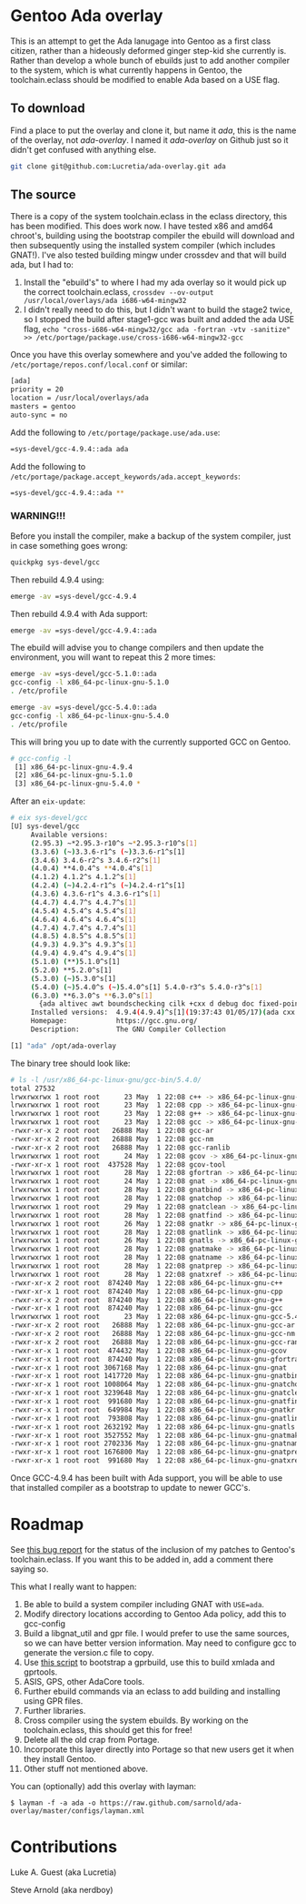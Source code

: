 # Gentoo Ada overlay

This is an attempt to get the Ada lanugage into Gentoo as a first class citizen, rather than a hideously deformed ginger
step-kid she currently is. Rather than develop a whole bunch of ebuilds just to add another compiler to the system, which
is what currently happens in Gentoo, the toolchain.eclass should be modified to enable Ada based on a USE flag.

## To download

Find a place to put the overlay and clone it, but name it *ada*, this is the name of the overlay, not *ada-overlay*. I
named it *ada-overlay* on Github just so it didn't get confused with anything else.

```bash
git clone git@github.com:Lucretia/ada-overlay.git ada
```

## The source

There is a copy of the system toolchain.eclass in the eclass directory, this has been modified. This does work now. I
have tested x86 and amd64 chroot's, building using the bootstrap compiler the ebuild will download and then subsequently
using the installed system compiler (which includes GNAT!). I've also tested building mingw under crossdev and that will
build ada, but I had to:

1. Install the "ebuild's" to where I had my ada overlay so it would pick up the correct toolchain.eclass,
```crossdev --ov-output /usr/local/overlays/ada i686-w64-mingw32```
2. I didn't really need to do this, but I didn't want to build the stage2 twice, so I stopped the build after stage1-gcc
   was built and added the ada USE flag,
```echo "cross-i686-w64-mingw32/gcc ada -fortran -vtv -sanitize" >> /etc/portage/package.use/cross-i686-w64-mingw32-gcc```

Once you have this overlay somewhere and you've added the following to ```/etc/portage/repos.conf/local.conf``` or similar:

```bash
[ada]
priority = 20
location = /usr/local/overlays/ada
masters = gentoo
auto-sync = no
```

Add the following to ```/etc/portage/package.use/ada.use```:

```bash
=sys-devel/gcc-4.9.4::ada ada
```

Add the following to ```/etc/portage/package.accept_keywords/ada.accept_keywords```:

```bash
=sys-devel/gcc-4.9.4::ada **
```

### WARNING!!!

Before you install the compiler, make a backup of the system compiler, just in case something goes wrong:

```bash
quickpkg sys-devel/gcc
```

Then rebuild 4.9.4 using:

```bash
emerge -av =sys-devel/gcc-4.9.4
```

Then rebuild 4.9.4 with Ada support:

```bash
emerge -av =sys-devel/gcc-4.9.4::ada
```

The ebuild will advise you to change compilers and then update the environment, you will want to repeat this 2 more times:

```bash
emerge -av =sys-devel/gcc-5.1.0::ada
gcc-config -l x86_64-pc-linux-gnu-5.1.0
. /etc/profile
```

```bash
emerge -av =sys-devel/gcc-5.4.0::ada
gcc-config -l x86_64-pc-linux-gnu-5.4.0
. /etc/profile
```

This will bring you up to date with the currently supported GCC on Gentoo.

```bash
# gcc-config -l
 [1] x86_64-pc-linux-gnu-4.9.4
 [2] x86_64-pc-linux-gnu-5.1.0
 [3] x86_64-pc-linux-gnu-5.4.0 *
```

After an ```eix-update```:

```bash
# eix sys-devel/gcc
[U] sys-devel/gcc
     Available versions:  
     (2.95.3) ~*2.95.3-r10^s ~*2.95.3-r10^s[1]
     (3.3.6) (~)3.3.6-r1^s (~)3.3.6-r1^s[1]
     (3.4.6) 3.4.6-r2^s 3.4.6-r2^s[1]
     (4.0.4) **4.0.4^s **4.0.4^s[1]
     (4.1.2) 4.1.2^s 4.1.2^s[1]
     (4.2.4) (~)4.2.4-r1^s (~)4.2.4-r1^s[1]
     (4.3.6) 4.3.6-r1^s 4.3.6-r1^s[1]
     (4.4.7) 4.4.7^s 4.4.7^s[1]
     (4.5.4) 4.5.4^s 4.5.4^s[1]
     (4.6.4) 4.6.4^s 4.6.4^s[1]
     (4.7.4) 4.7.4^s 4.7.4^s[1]
     (4.8.5) 4.8.5^s 4.8.5^s[1]
     (4.9.3) 4.9.3^s 4.9.3^s[1]
     (4.9.4) 4.9.4^s 4.9.4^s[1]
     (5.1.0) (**)5.1.0^s[1]
     (5.2.0) **5.2.0^s[1]
     (5.3.0) (~)5.3.0^s[1]
     (5.4.0) (~)5.4.0^s (~)5.4.0^s[1] 5.4.0-r3^s 5.4.0-r3^s[1]
     (6.3.0) **6.3.0^s **6.3.0^s[1]
       {ada altivec awt boundschecking cilk +cxx d debug doc fixed-point +fortran gcj go graphite hardened jit libssp mpx mudflap multilib +nls nopie nossp +nptl objc objc++ objc-gc +openmp +pch pie regression-test +sanitize ssp vanilla +vtv}
     Installed versions:  4.9.4(4.9.4)^s[1](19:37:43 01/05/17)(ada cxx fortran multilib nls nptl openmp sanitize vtv -altivec -awt -cilk -debug -doc -fixed-point -gcj -go -graphite -hardened -libssp -nopie -nossp -objc -objc++ -objc-gc -regression-test -vanilla) 5.1.0(5.1.0)^s[1](20:35:09 01/05/17)(cxx fortran multilib nls nptl openmp sanitize vtv -ada -altivec -awt -cilk -debug -doc -fixed-point -gcj -go -graphite -hardened -jit -libssp -mpx -nopie -nossp -objc -objc++ -objc-gc -regression-test -vanilla) 5.4.0(5.4.0)^s[1](22:08:39 01/05/17)(ada cxx fortran multilib nls nptl openmp sanitize vtv -altivec -awt -cilk -debug -doc -fixed-point -gcj -go -graphite -hardened -jit -libssp -mpx -nopie -nossp -objc -objc++ -objc-gc -regression-test -vanilla)
     Homepage:            https://gcc.gnu.org/
     Description:         The GNU Compiler Collection

[1] "ada" /opt/ada-overlay
```

The binary tree should look like:

```bash
# ls -l /usr/x86_64-pc-linux-gnu/gcc-bin/5.4.0/
total 27532
lrwxrwxrwx 1 root root      23 May  1 22:08 c++ -> x86_64-pc-linux-gnu-c++
lrwxrwxrwx 1 root root      23 May  1 22:08 cpp -> x86_64-pc-linux-gnu-cpp
lrwxrwxrwx 1 root root      23 May  1 22:08 g++ -> x86_64-pc-linux-gnu-g++
lrwxrwxrwx 1 root root      23 May  1 22:08 gcc -> x86_64-pc-linux-gnu-gcc
-rwxr-xr-x 2 root root   26888 May  1 22:08 gcc-ar
-rwxr-xr-x 2 root root   26888 May  1 22:08 gcc-nm
-rwxr-xr-x 2 root root   26888 May  1 22:08 gcc-ranlib
lrwxrwxrwx 1 root root      24 May  1 22:08 gcov -> x86_64-pc-linux-gnu-gcov
-rwxr-xr-x 1 root root  437528 May  1 22:08 gcov-tool
lrwxrwxrwx 1 root root      28 May  1 22:08 gfortran -> x86_64-pc-linux-gnu-gfortran
lrwxrwxrwx 1 root root      24 May  1 22:08 gnat -> x86_64-pc-linux-gnu-gnat
lrwxrwxrwx 1 root root      28 May  1 22:08 gnatbind -> x86_64-pc-linux-gnu-gnatbind
lrwxrwxrwx 1 root root      28 May  1 22:08 gnatchop -> x86_64-pc-linux-gnu-gnatchop
lrwxrwxrwx 1 root root      29 May  1 22:08 gnatclean -> x86_64-pc-linux-gnu-gnatclean
lrwxrwxrwx 1 root root      28 May  1 22:08 gnatfind -> x86_64-pc-linux-gnu-gnatfind
lrwxrwxrwx 1 root root      26 May  1 22:08 gnatkr -> x86_64-pc-linux-gnu-gnatkr
lrwxrwxrwx 1 root root      28 May  1 22:08 gnatlink -> x86_64-pc-linux-gnu-gnatlink
lrwxrwxrwx 1 root root      26 May  1 22:08 gnatls -> x86_64-pc-linux-gnu-gnatls
lrwxrwxrwx 1 root root      28 May  1 22:08 gnatmake -> x86_64-pc-linux-gnu-gnatmake
lrwxrwxrwx 1 root root      28 May  1 22:08 gnatname -> x86_64-pc-linux-gnu-gnatname
lrwxrwxrwx 1 root root      28 May  1 22:08 gnatprep -> x86_64-pc-linux-gnu-gnatprep
lrwxrwxrwx 1 root root      28 May  1 22:08 gnatxref -> x86_64-pc-linux-gnu-gnatxref
-rwxr-xr-x 2 root root  874240 May  1 22:08 x86_64-pc-linux-gnu-c++
-rwxr-xr-x 1 root root  874240 May  1 22:08 x86_64-pc-linux-gnu-cpp
-rwxr-xr-x 2 root root  874240 May  1 22:08 x86_64-pc-linux-gnu-g++
-rwxr-xr-x 1 root root  874240 May  1 22:08 x86_64-pc-linux-gnu-gcc
lrwxrwxrwx 1 root root      23 May  1 22:08 x86_64-pc-linux-gnu-gcc-5.4.0 -> x86_64-pc-linux-gnu-gcc
-rwxr-xr-x 2 root root   26888 May  1 22:08 x86_64-pc-linux-gnu-gcc-ar
-rwxr-xr-x 2 root root   26888 May  1 22:08 x86_64-pc-linux-gnu-gcc-nm
-rwxr-xr-x 2 root root   26888 May  1 22:08 x86_64-pc-linux-gnu-gcc-ranlib
-rwxr-xr-x 1 root root  474432 May  1 22:08 x86_64-pc-linux-gnu-gcov
-rwxr-xr-x 1 root root  874240 May  1 22:08 x86_64-pc-linux-gnu-gfortran
-rwxr-xr-x 1 root root 3067168 May  1 22:08 x86_64-pc-linux-gnu-gnat
-rwxr-xr-x 1 root root 1417720 May  1 22:08 x86_64-pc-linux-gnu-gnatbind
-rwxr-xr-x 1 root root 1008064 May  1 22:08 x86_64-pc-linux-gnu-gnatchop
-rwxr-xr-x 1 root root 3239648 May  1 22:08 x86_64-pc-linux-gnu-gnatclean
-rwxr-xr-x 1 root root  991680 May  1 22:08 x86_64-pc-linux-gnu-gnatfind
-rwxr-xr-x 1 root root  649984 May  1 22:08 x86_64-pc-linux-gnu-gnatkr
-rwxr-xr-x 1 root root  793808 May  1 22:08 x86_64-pc-linux-gnu-gnatlink
-rwxr-xr-x 1 root root 2632192 May  1 22:08 x86_64-pc-linux-gnu-gnatls
-rwxr-xr-x 1 root root 3527552 May  1 22:08 x86_64-pc-linux-gnu-gnatmake
-rwxr-xr-x 1 root root 2702336 May  1 22:08 x86_64-pc-linux-gnu-gnatname
-rwxr-xr-x 1 root root 1676800 May  1 22:08 x86_64-pc-linux-gnu-gnatprep
-rwxr-xr-x 1 root root  991680 May  1 22:08 x86_64-pc-linux-gnu-gnatxref
```

Once GCC-4.9.4 has been built with Ada support, you will be able to use that installed compiler as a bootstrap to update
to newer GCC's.

# Roadmap

See [this bug report](https://bugs.gentoo.org/show_bug.cgi?id=592060) for the status of the inclusion of my patches to
Gentoo's toolchain.eclass. If you want this to be added in, add a comment there saying so.

This what I really want to happen:

1. Be able to build a system compiler including GNAT with ```USE=ada```.
2. Modify directory locations according to Gentoo Ada policy, add this to gcc-config
3. Build a libgnat_util and gpr file. I would prefer to use the same sources, so we can have better version information. May need to configure gcc to generate the version.c file to copy.
4. Use [this script](https://github.com/AdaCore/gprbuild/commit/eaa3b24efeba20c3ebc1fd091fa9d78ad3a6510a) to bootstrap a gprbuild, use this to build xmlada and gprtools.
5. ASIS, GPS, other AdaCore tools.
6. Further ebuild commands via an eclass to add building and installing using GPR files.
7. Further libraries.
8. Cross compiler using the system ebuilds. By working on the toolchain.eclass, this should get this for free!
9. Delete all the old crap from Portage.
10. Incorporate this layer directly into Portage so that new users get it when they install Gentoo.
11. Other stuff not mentioned above.

You can (optionally) add this overlay with layman:

```
$ layman -f -a ada -o https://raw.github.com/sarnold/ada-overlay/master/configs/layman.xml
```

# Contributions

Luke A. Guest (aka Lucretia)

Steve Arnold (aka nerdboy)
